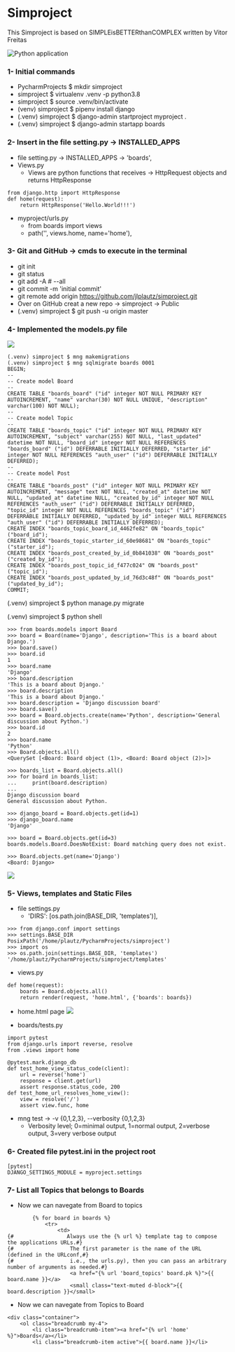 # Simproject

This Simproject is based on SIMPLEisBETTERthanCOMPLEX
written by Vitor Freitas

![Python application](https://github.com/jlplautz/simproject/workflows/Python%20application/badge.svg)


### 1- Initial commands
- PycharmProjects $ mkdir simproject
- simproject $ virtualenv .venv -p python3.8
- simproject $ source .venv/bin/activate
- (venv) simproject $ pipenv install django
- (.venv) simproject $ django-admin startproject myproject .
- (.venv) simproject $ django-admin startapp boards
    
### 2- Insert in the file setting.py -> INSTALLED_APPS
- file setting.py -> INSTALLED_APPS -> 'boards',
- Views.py 
  - Views are python functions that receives -> HttpRequest objects and returns HttpResponse
```
from django.http import HttpResponse
def home(request):
    return HttpResponse('Hello.World!!!')
```  
- myproject/urls.py
  - from boards import views
  - path('', views.home, name='home'),

### 3- Git and GitHub -> cmds to execute in the terminal
- git init
- git status
- git add -A   # --all
- git commit -m 'initial commit'
- git remote add origin https://github.com/jlplautz/simproject.git
- Over on GitHub creat a new repo -> simproject -> Public
- (.venv) simproject $ git push -u origin master


### 4- Implemented the models.py file
![](static/images/Diagram_class.png)
```
(.venv) simproject $ mng makemigrations
(.venv) simproject $ mng sqlmigrate boards 0001
BEGIN;
--
-- Create model Board
--
CREATE TABLE "boards_board" ("id" integer NOT NULL PRIMARY KEY AUTOINCREMENT, "name" varchar(30) NOT NULL UNIQUE, "description" varchar(100) NOT NULL);
--
-- Create model Topic
--
CREATE TABLE "boards_topic" ("id" integer NOT NULL PRIMARY KEY AUTOINCREMENT, "subject" varchar(255) NOT NULL, "last_updated" datetime NOT NULL, "board_id" integer NOT NULL REFERENCES "boards_board" ("id") DEFERRABLE INITIALLY DEFERRED, "starter_id" integer NOT NULL REFERENCES "auth_user" ("id") DEFERRABLE INITIALLY DEFERRED);
--
-- Create model Post
--
CREATE TABLE "boards_post" ("id" integer NOT NULL PRIMARY KEY AUTOINCREMENT, "message" text NOT NULL, "created_at" datetime NOT NULL, "updated_at" datetime NULL, "created_by_id" integer NOT NULL REFERENCES "auth_user" ("id") DEFERRABLE INITIALLY DEFERRED, "topic_id" integer NOT NULL REFERENCES "boards_topic" ("id") DEFERRABLE INITIALLY DEFERRED, "updated_by_id" integer NULL REFERENCES "auth_user" ("id") DEFERRABLE INITIALLY DEFERRED);
CREATE INDEX "boards_topic_board_id_4462fe82" ON "boards_topic" ("board_id");
CREATE INDEX "boards_topic_starter_id_60e98681" ON "boards_topic" ("starter_id");
CREATE INDEX "boards_post_created_by_id_0b841038" ON "boards_post" ("created_by_id");
CREATE INDEX "boards_post_topic_id_f477c024" ON "boards_post" ("topic_id");
CREATE INDEX "boards_post_updated_by_id_76d3c48f" ON "boards_post" ("updated_by_id");
COMMIT;
```

(.venv) simproject $ python manage.py migrate

(.venv) simproject $ python shell

```
>>> from boards.models import Board
>>> board = Board(name='Django', description='This is a board about Django.')
>>> board.save()
>>> board.id
1
>>> board.name
'Django'
>>> board.description
'This is a board about Django.'
>>> board.description
'This is a board about Django.'
>>> board.description = 'Django discussion board'
>>> board.save()
>>> board = Board.objects.create(name='Python', description='General discussion about Python.')
>>> board.id
2
>>> board.name 
'Python'
>>> Board.objects.all()
<QuerySet [<Board: Board object (1)>, <Board: Board object (2)>]>

>>> boards_list = Board.objects.all()
>>> for board in boards_list:
...     print(board.description)
... 
Django discussion board
General discussion about Python.

>>> django_board = Board.objects.get(id=1)
>>> django_board.name
'Django'

>>> board = Board.objects.get(id=3)
boards.models.Board.DoesNotExist: Board matching query does not exist.

>>> Board.objects.get(name='Django')
<Board: Django>
```
![](static/images/Model_Operations.png)


### 5- Views, templates and Static Files
   - file settings.py
      - 'DIRS': [os.path.join(BASE_DIR, 'templates')],
```
>>> from django.conf import settings
>>> settings.BASE_DIR
PosixPath('/home/plautz/PycharmProjects/simproject')
>>> import os
>>> os.path.join(settings.BASE_DIR, 'templates')
'/home/plautz/PycharmProjects/simproject/templates'
```  
  - views.py
```
def home(request):
    boards = Board.objects.all()
    return render(request, 'home.html', {'boards': boards})
```

  - home.html page
![](static/images/home_page.png)
    
  - boards/tests.py
```
import pytest
from django.urls import reverse, resolve
from .views import home

@pytest.mark.django_db
def test_home_view_status_code(client):
    url = reverse('home')
    response = client.get(url)
    assert response.status_code, 200
def test_home_url_resolves_home_view():
    view = resolve('/')
    assert view.func, home
```
  - mng test -> -v {0,1,2,3}, --verbosity {0,1,2,3}
     - Verbosity level; 0=minimal output, 1=normal output, 2=verbose output, 3=very verbose output

### 6- Created file pytest.ini in the project root
```
[pytest]
DJANGO_SETTINGS_MODULE = myproject.settings
```

### 7- List all Topics that belongs to Boards
   - Now we can navegate from Board to topics
```  <tbody>
        {% for board in boards %}
            <tr>
                <td>
{#                 Always use the {% url %} template tag to compose the applications URLs.#}
{#                  The first parameter is the name of the URL (defined in the URLconf,#}
{#                  i.e., the urls.py), then you can pass an arbitrary number of arguments as needed.#}
                    <a href="{% url 'board_topics' board.pk %}">{{ board.name }}</a>
                    <small class="text-muted d-block">{{ board.description }}</small>
```
   - Now we can navegate from Topics to Board
```
<div class="container">
    <ol class="breadcrumb my-4">
        <li class="breadcrumb-item"><a href="{% url 'home' %}">Boards</a></li>
        <li class="breadcrumb-item active">{{ board.name }}</li>
```